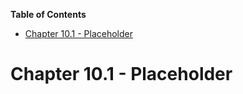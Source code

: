 <!-- START doctoc generated TOC please keep comment here to allow auto update -->
<!-- DON'T EDIT THIS SECTION, INSTEAD RE-RUN doctoc TO UPDATE -->
**Table of Contents**

- [Chapter 10.1 - Placeholder](#chapter-101---placeholder)

<!-- END doctoc generated TOC please keep comment here to allow auto update -->

# Chapter 10.1 - Placeholder

